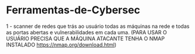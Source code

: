 # Ferramentas-de-Cybersec

1 - scanner de redes que trás ao usuário todas as máquinas na rede e todas as portas abertas e vulnerabilidades em cada uma. (PARA USAR O USUÁRIO PRECISA QUE A MÁQUINA ATACANTE TENHA O NMAP INSTALADO https://nmap.org/download.html)

